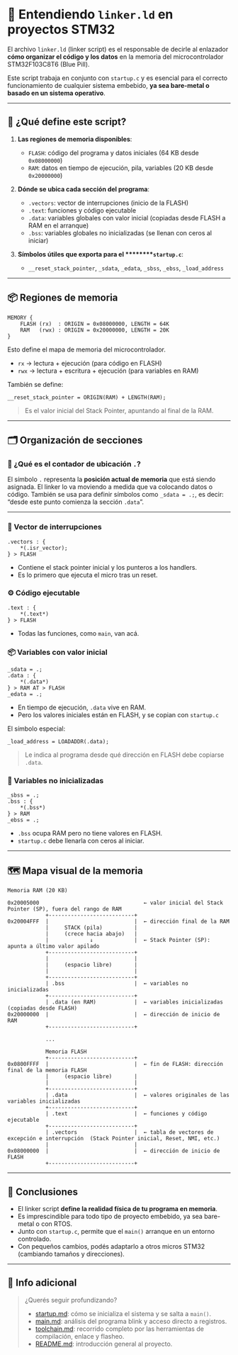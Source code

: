 # 🧩 Entendiendo `linker.ld` en proyectos STM32

El archivo `linker.ld` (linker script) es el responsable de decirle al enlazador **cómo organizar el código y los datos** en la memoria del microcontrolador STM32F103C8T6 (Blue Pill).

Este script trabaja en conjunto con `startup.c` y es esencial para el correcto funcionamiento de cualquier sistema embebido, **ya sea bare-metal o basado en un sistema operativo**.

---

## 🔹 ¿Qué define este script?

1. **Las regiones de memoria disponibles**:

   - `FLASH`: código del programa y datos iniciales (64 KB desde `0x08000000`)
   - `RAM`: datos en tiempo de ejecución, pila, variables (20 KB desde `0x20000000`)

2. **Dónde se ubica cada sección del programa**:

   - `.vectors`: vector de interrupciones (inicio de la FLASH)
   - `.text`: funciones y código ejecutable
   - `.data`: variables globales con valor inicial (copiadas desde FLASH a RAM en el arranque)
   - `.bss`: variables globales no inicializadas (se llenan con ceros al iniciar)

3. **Símbolos útiles que exporta para el \*\*\*\*****`startup.c`**:

   - `__reset_stack_pointer`, `_sdata`, `_edata`, `_sbss`, `_ebss`, `_load_address`

---

## 📦 Regiones de memoria

```ld
MEMORY {
    FLASH (rx)  : ORIGIN = 0x08000000, LENGTH = 64K
    RAM   (rwx) : ORIGIN = 0x20000000, LENGTH = 20K
}
```

Esto define el mapa de memoria del microcontrolador.

- `rx` → lectura + ejecución (para código en FLASH)
- `rwx` → lectura + escritura + ejecución (para variables en RAM)

También se define:

```ld
__reset_stack_pointer = ORIGIN(RAM) + LENGTH(RAM);
```

> Es el valor inicial del Stack Pointer, apuntando al final de la RAM.

---

## 🗂️ Organización de secciones

### 📌 ¿Qué es el contador de ubicación `.`?

El símbolo `.` representa la **posición actual de memoria** que está siendo asignada. El linker lo va moviendo a medida que va colocando datos o código. También se usa para definir símbolos como `_sdata = .;`, es decir: “desde este punto comienza la sección `.data`”.

---

### 🧭 Vector de interrupciones

```ld
.vectors : {
    *(.isr_vector);
} > FLASH
```

- Contiene el stack pointer inicial y los punteros a los handlers.
- Es lo primero que ejecuta el micro tras un reset.

### ⚙️ Código ejecutable

```ld
.text : {
    *(.text*)
} > FLASH
```

- Todas las funciones, como `main`, van acá.

### 📦 Variables con valor inicial

```ld
_sdata = .;
.data : {
    *(.data*)
} > RAM AT > FLASH
_edata = .;
```

- En tiempo de ejecución, `.data` vive en RAM.
- Pero los valores iniciales están en FLASH, y se copian con `startup.c`

El símbolo especial:

```ld
_load_address = LOADADDR(.data);
```

> Le indica al programa desde qué dirección en FLASH debe copiarse `.data`.

### 🧽 Variables no inicializadas

```ld
_sbss = .;
.bss : {
    *(.bss*)
} > RAM
_ebss = .;
```

- `.bss` ocupa RAM pero no tiene valores en FLASH.
- `startup.c` debe llenarla con ceros al iniciar.

---

## 🗺️ Mapa visual de la memoria

```
Memoria RAM (20 KB)

0x20005000                                 ← valor inicial del Stack Pointer (SP), fuera del rango de RAM
            +---------------------------+   
0x20004FFF  |                           |  ← dirección final de la RAM
            |     STACK (pila)          |
            |     (crece hacia abajo)   |   
            |             ↓             |  ← Stack Pointer (SP): apunta a último valor apilado
            +---------------------------+   
            |                           |  
            |     (espacio libre)       | 
            |                           |  
            +---------------------------+
            | .bss                      |  ← variables no inicializadas
            +---------------------------+
            | .data (en RAM)            |  ← variables inicializadas (copiadas desde FLASH)
0x20000000  |                           |  ← dirección de inicio de RAM
            +---------------------------+    
        
            ...
            
            Memoria FLASH
            +---------------------------+  
0x0800FFFF  |                           |  ← fin de FLASH: dirección final de la memoria FLASH
            |     (espacio libre)       |  
            |                           |
            +---------------------------+
            | .data                     |  ← valores originales de las variables inicializadas
            +---------------------------+
            | .text                     |  ← funciones y código ejecutable
            +---------------------------+
            | .vectors                  |  ← tabla de vectores de excepción e interrupción  (Stack Pointer inicial, Reset, NMI, etc.)
            |                           |  
0x08000000  |                           |  ← dirección de inicio de FLASH
            +---------------------------+
```
---

## 🧠 Conclusiones

- El linker script **define la realidad física de tu programa en memoria**.
- Es imprescindible para todo tipo de proyecto embebido, ya sea bare-metal o con RTOS.
- Junto con `startup.c`, permite que el `main()` arranque en un entorno controlado.
- Con pequeños cambios, podés adaptarlo a otros micros STM32 (cambiando tamaños y direcciones).

---

## 📌 Info adicional

> ¿Querés seguir profundizando?
> - [startup.md](startup.md): cómo se inicializa el sistema y se salta a `main()`.
> - [main.md](main.md): análisis del programa blink y acceso directo a registros.
> - [toolchain.md](toolchain.md): recorrido completo por las herramientas de compilación, enlace y flasheo.
> - [README.md](../README.md): introducción general al proyecto.
